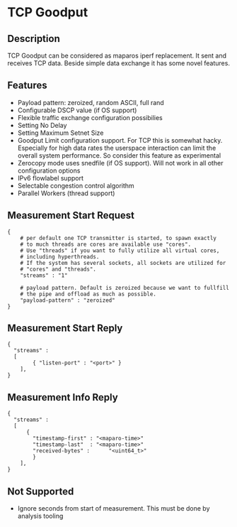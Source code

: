 # TCP Goodput

## Description

TCP Goodput can be considered as maparos iperf
replacement. It sent and receives TCP data. Beside
simple data exchange it has some novel features.

## Features

- Payload pattern: zeroized, random ASCII, full rand
- Configurable DSCP value (if OS support)
- Flexible traffic exchange configuration possibilies
- Setting No Delay
- Setting Maximum Setnet Size
- Goodput Limit configuration support. For TCP this is somewhat
  hacky. Especially for high data rates the userspace interaction can
  limit the overall system performance. So consider this feature as
  experimental
- Zerocopy mode uses snedfile (if OS support). Will not work in all
  other configuration options
- IPv6 flowlabel support
- Selectable congestion control algorithm
- Parallel Workers (thread support)


## Measurement Start Request


```
{
	# per default one TCP transmitter is started, to spawn exactly
	# to much threads are cores are available use "cores".
	# Use "threads" if you want to fully utilize all virtual cores,
	# including hyperthreads.
	# If the system has several sockets, all sockets are utilized for
	# "cores" and "threads".
	"streams" : "1"

	# payload pattern. Default is zeroized because we want to fullfill
	# the pipe and offload as much as possible. 
	"payload-pattern" : "zeroized"
}
```

## Measurement Start Reply

```
{
  "streams" :
  [
		{ "listen-port" : "<port>" }
	],
}
```


## Measurement Info Reply

```
{
  "streams" :
  [
	  {
		"timestamp-first" : "<maparo-time>"
		"timestamp-last"  : "<maparo-time>"
		"received-bytes" :      "<uint64_t>"
		}
	],
}
```

## Not Supported

- Ignore <n> seconds from start of measurement. This must be done by analysis tooling


